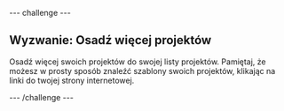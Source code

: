 \--- challenge \---

## Wyzwanie: Osadź więcej projektów

Osadź więcej swoich projektów do swojej listy projektów. Pamiętaj, że możesz w prosty sposób znaleźć szablony swoich projektów, klikając na linki do twojej strony internetowej.

\--- /challenge \---